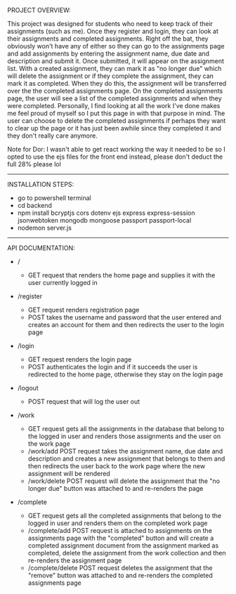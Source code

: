 PROJECT OVERVIEW:

This project was designed for students who need to keep track of their assignments (such as me). Once they register and login, they can look at their assignments and completed assignments. Right off the bat, they obviously won't have any of either so they can go to the assignments page and add assignments by entering the assignment name, due date and description and submit it. Once submitted, it will appear on the assignment list. With a created assignment, they can mark it as "no longer due" which will delete the assignment or if they complete the assignment, they can mark it as completed. When they do this, the assignment will be transferred over the the completed assignments page. On the completed assignments page, the user will see a list of the completed assignments and when they were completed. Personally, I find looking at all the work I've done makes me feel proud of myself so I put this page in with that purpose in mind. The user can choose to delete the completed assignments if perhaps they want to clear up the page or it has just been awhile since they completed it and they don't really care anymore.

Note for Dor: I wasn't able to get react working the way it needed to be so I opted to use the ejs files for the front end instead, please don't deduct the full 28% please lol

-------------------------------------------------------------------------------------------------------------------------------------------------------------------------------------------------------------------------------------------------------------------------------

INSTALLATION STEPS:

- go to powershell terminal
- cd backend
- npm install bcryptjs cors dotenv ejs express express-session jsonwebtoken mongodb mongoose passport passport-local
- nodemon server.js

-------------------------------------------------------------------------------------------------------------------------------------------------------------------------------------------------------------------------------------------------------------------------------

API DOCUMENTATION:

- /
  + GET request that renders the home page and supplies it with the user currently logged in

- /register 
  + GET request renders registration page
  + POST takes the username and password that the user entered and creates an account for them and then redirects the user to the login page

- /login
  + GET request renders the login page
  + POST authenticates the login and if it succeeds the user is redirected to the home page, otherwise they stay on the login page

- /logout
  + POST request that will log the user out

- /work
  + GET request gets all the assignments in the database that belong to the logged in user and renders those assignments and the user on the work page
  + /work/add POST request takes the assignment name, due date and description and creates a new assignment that belongs to them and then redirects the user back to the work page where the new assignment will be rendered
  + /work/delete POST request will delete the assignment that the "no longer due" button was attached to and re-renders the page

- /complete
  + GET request gets all the completed assignments that belong to the logged in user and renders them on the completed work page
  + /complete/add POST request is attached to assignments on the assignments page with the "completed" button and will create a completed assignment document from the assignment marked as completed, delete the assignment from the work collection and then re-renders the 
    assignment page
  + /complete/delete POST request deletes the assignment that the "remove" button was attached to and re-renders the completed assignments page
